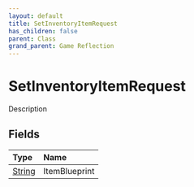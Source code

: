 ```yaml
---
layout: default
title: SetInventoryItemRequest
has_children: false
parent: Class
grand_parent: Game Reflection
---
```

# SetInventoryItemRequest
Description 

## Fields

| Type | Name |
|:----------|:--------------|
| [String](/riftbreaker-wiki/docs/game-reflection/components/string/) | ItemBlueprint |

